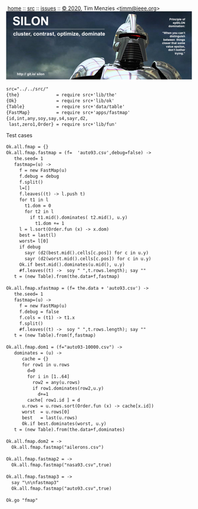 <a name=top></a><p>       
&nbsp;[home](http://git.io/silon) ::
[src](https://github.com/timm/silon/raw/master/src) ::
[issues](http://git.io/silon) ::
<a href="https://github.com/timm/silon/raw/master/raw/master/LICENSE.md">&copy; 2020</a>,
Tim Menzies
<<a href="mailto:timm@ieee.org">timm&commat;ieee.org</a>>
<br>
[<img width=900 src="https://github.com/timm/silon/raw/master/etc/img/banner.jpg">](http://git.io/silon)<br>


    src="../../src/"
    {the}              = require src+'lib/the'
    {Ok}               = require src+'lib/ok'
    {Table}            = require src+'data/table'
    {FastMap}          = require src+'apps/fastmap'
    {id,int,any,soy,say,s4,sayr,d2,
     last,zero1,Order} = require src+'lib/fun'

Test cases

    Ok.all.fmap = {}
    Ok.all.fmap.fastmap = (f=  'auto93.csv',debug=false) ->
       the.seed= 1
       fastmap=(u) ->
         f = new FastMap(u)
         f.debug = debug
         f.split()
         l=[]
         f.leaves((t) -> l.push t)
         for t1 in l
           t1.dom = 0
           for t2 in l
             if t1.mid().dominates( t2.mid(), u.y)
               t1.dom += 1
         l = l.sort(Order.fun (x) -> x.dom)
         best = last(l)
         worst= l[0]
         if debug
           sayr (d2(best.mid().cells[c.pos]) for c in u.y)
           sayr (d2(worst.mid().cells[c.pos]) for c in u.y)
         Ok.if best.mid().dominates(u.mid(), u.y)
         #f.leaves((t) ->  soy " ",t.rows.length); say ""
       t = (new Table).from(the.data+f,fastmap)

    Ok.all.fmap.xfastmap = (f= the.data + 'auto93.csv') ->
       the.seed= 1
       fastmap=(u) ->
         f = new FastMap(u)
         f.debug = false
         f.cols = (t1) -> t1.x
         f.split()
         #f.leaves((t) ->  soy " ",t.rows.length); say ""
       t = (new Table).from(f,fastmap)

    Ok.all.fmap.dom1 = (f="auto93-10000.csv") ->
       dominates = (u) ->
          cache = {}
          for row1 in u.rows
            d=0
            for i in [1..64]
              row2 = any(u.rows)
              if row1.dominates(row2,u.y)
                d+=1
            cache[ row1.id ] = d
          u.rows = u.rows.sort(Order.fun (x) -> cache[x.id])
          worst  = u.rows[0]
          best   = last(u.rows)
          Ok.if best.dominates(worst, u.y)
       t = (new Table).from(the.data+f,dominates)

    Ok.all.fmap.dom2 = ->
      Ok.all.fmap.fastmap("ailerons.csv")

    Ok.all.fmap.fastmap2 = ->
      Ok.all.fmap.fastmap("nasa93.csv",true)

    Ok.all.fmap.fastmap3 = ->
      say "\n\nfastmap3"
      Ok.all.fmap.fastmap("auto93.csv",true)

    Ok.go "fmap"
